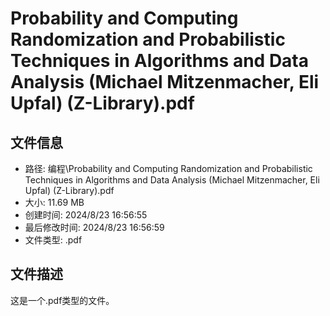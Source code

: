 ﻿# Probability and Computing Randomization and Probabilistic Techniques in Algorithms and Data Analysis (Michael Mitzenmacher, Eli Upfal) (Z-Library).pdf

## 文件信息
- 路径: 编程\Probability and Computing Randomization and Probabilistic Techniques in Algorithms and Data Analysis (Michael Mitzenmacher, Eli Upfal) (Z-Library).pdf
- 大小: 11.69 MB
- 创建时间: 2024/8/23 16:56:55
- 最后修改时间: 2024/8/23 16:56:59
- 文件类型: .pdf

## 文件描述
这是一个.pdf类型的文件。


